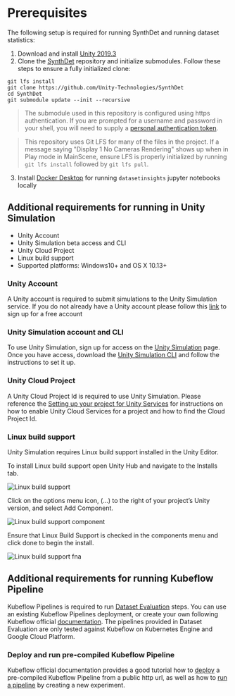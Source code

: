# Prerequisites
The following setup is required for running SynthDet and running dataset statistics:

1. Download and install [Unity 2019.3](https://unity3d.com/get-unity/download)
2. Clone the [SynthDet](https://github.com/Unity-Technologies/SynthDet) repository and initialize submodules. Follow these steps to ensure a fully initialized clone:
```
git lfs install
git clone https://github.com/Unity-Technologies/SynthDet
cd SynthDet
git submodule update --init --recursive
```
>The submodule used in this repository is configured using https authentication. If you are prompted for a username and password in your shell, you will need to supply a [personal authentication token](https://help.github.com/en/github/authenticating-to-github/creating-a-personal-access-token-for-the-command-line).

>This repository uses Git LFS for many of the files in the project. If a message saying "Display 1 No Cameras Rendering" shows up when in Play mode in MainScene, ensure LFS is properly initialized by running `git lfs install` followed by `git lfs pull`.
3. Install [Docker Desktop](https://www.docker.com/products/docker-desktop) for running `datasetinsights` jupyter notebooks locally

## Additional requirements for running in Unity Simulation
- Unity Account
- Unity Simulation beta access and CLI
- Unity Cloud Project
- Linux build support
- Supported platforms: Windows10+ and OS X 10.13+

### Unity Account
A Unity account is required to submit simulations to the Unity Simulation service. If you do not already have a Unity account please follow this [link](https://id.unity.com) to sign up for a free account

### Unity Simulation account and CLI
To use Unity Simulation, sign up for access on the [Unity Simulation](https://unity.com/products/simulation) page. Once you have access, download the [Unity Simulation CLI](https://github.com/Unity-Technologies/Unity-Simulation-Docs/releases) and follow the instructions to set it up.

### Unity Cloud Project
A Unity Cloud Project Id is required to use Unity Simulation. Please reference the [Setting up your project for Unity Services](https://docs.unity3d.com/Manual/SettingUpProjectServices.html) for instructions on how to enable Unity Cloud Services for a project and how to find the Cloud Project Id.

### Linux build support

Unity Simulation requires Linux build support installed in the Unity Editor.

To install Linux build support open Unity Hub and navigate to the Installs tab.

![Linux build support](images/req-2.png "Linux build support")

Click on the options menu icon, (...) to the right of your project’s Unity version, and select Add Component.

![Linux build support component](images/req-3.png "Linux build support component")

Ensure that Linux Build Support is checked in the components menu and click done to begin the install.

![Linux build support fna](images/req-4.png "Linux build support component")

## Additional requirements for running Kubeflow Pipeline

Kubeflow Pipelines is required to run [Dataset Evaluation](DatasetEvaluation.md) steps.
You can use an existing Kubeflow Pipelines deployment, or create your own following Kubeflow official [documentation](https://www.kubeflow.org/docs/).
The pipelines provided in Dataset Evaluation are only tested against Kubeflow on Kubernetes Engine and Google Cloud Platform.

### Deploy and run pre-compiled Kubeflow Pipeline

Kubeflow official documentation provides a good tutorial how to [deploy]((https://www.kubeflow.org/docs/pipelines/pipelines-quickstart/#deploy-kubeflow-and-open-the-pipelines-ui)) a pre-compiled Kubeflow Pipeline from a public http url,
as well as how to [run a pipeline](https://www.kubeflow.org/docs/pipelines/pipelines-quickstart/#run-an-ml-pipeline) by creating a new experiment.
